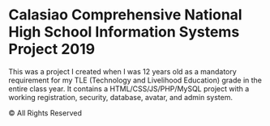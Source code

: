 # Calasiao Comprehensive National High School Information Systems Project 2019
This was a project I created when I was 12 years old as a mandatory requirement for my TLE (Technology and Livelihood Education) grade in the entire class year. It contains a HTML/CSS/JS/PHP/MySQL project with a working registration, security, database, avatar, and admin system.

© All Rights Reserved
